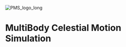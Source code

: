 ![PMS_logo_long](../../../../AIMI-Stanford/PMS_logo_long.png)

# MultiBody Celestial Motion Simulation

